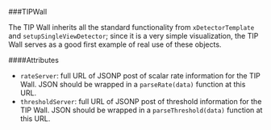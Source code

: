 ###TIPWall

The TIP Wall inherits all the standard functionality from `xDetectorTemplate` and `setupSingleViewDetector`; since it is a very simple visualization, the TIP Wall serves as a good first example of real use of these objects.

####Attributes

 - `rateServer`: full URL of JSONP post of scalar rate information for the TIP Wall.  JSON should be wrapped in a `parseRate(data)` function at this URL.
 - `thresholdServer`: full URL of JSONP post of threshold information for the TIP Wall.  JSON should be wrapped in a `parseThreshold(data)` function at this URL.
